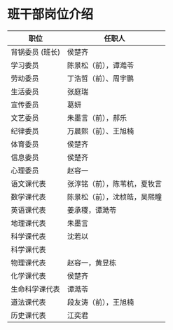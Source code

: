 # 班干部岗位介绍

| 职位           | 任职人               |
| -------------- | -------------------- |
| 背锅委员 (班长) | 侯楚齐              |
| 学习委员       | 陈景松（前），谭澔苓 |
| 劳动委员       | 丁浩哲（前）、周宇鹏 |
| 生活委员       | 张庭瑞               |
| 宣传委员       | 葛妍                 |
| 文艺委员       | 朱墨言（前），郝乐   |
| 纪律委员       | 万晨熙（前）、王旭楠 |
| 体育委员       | 侯楚齐               |
| 信息委员       | 侯楚齐               |
| 心理委员       | 赵容一               |
| 语文课代表     | 张淳铭（前），陈苇杭，夏牧言       |
| 数学课代表     | 陈景松（前），沈桢皓，吴熙瞳       |
| 英语课代表     | 姜承稷，谭澔苓       |
| 地理课代表     | 朱墨言               |
| 科学课代表     | 沈若以               |
| 科学课代表     |                      |
| 物理课代表     | 赵容一，黄昱栋       |
| 化学课代表     | 侯楚齐               |
| 生命科学课代表 | 谭澔苓               |
| 道法课代表     | 段友涛（前），王旭楠 |
| 历史课代表     | 江奕君               |
